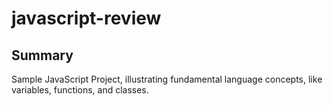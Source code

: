 # javascript-review

## Summary
Sample JavaScript Project, illustrating fundamental language concepts, like variables, functions, and classes. 